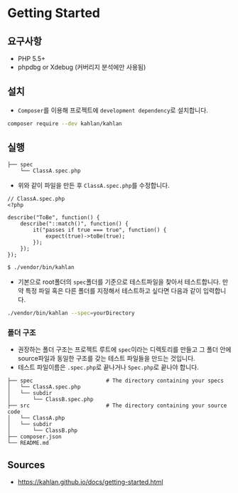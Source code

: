 # Getting Started

## 요구사항

* PHP 5.5+
* phpdbg or Xdebug (커버리지 분석에만 사용됨)

## 설치

* `Composer`를 이용해 프로젝트에 `development dependency`로 설치합니다.

```bash
composer require --dev kahlan/kahlan
```

## 실행

```php
├── spec
    └── ClassA.spec.php
```

* 위와 같이 파일을 만든 후 `ClassA.spec.php`를 수정합니다.

```
// ClassA.spec.php
<?php

describe("ToBe", function() {
    describe("::match()", function() {
        it("passes if true === true", function() {
            expect(true)->toBe(true);
        });
    });
});
```

```bash
$ ./vendor/bin/kahlan
```

* 기본으로 root폴더의 `spec`폴더를 기준으로 테스트파일을 찾아서 테스트합니다.
  만약 특정 파일 혹은 다른 폴더를 지정해서 테스트하고 싶다면 다음과 같이
  입력합니다.

```bash
./vendor/bin/kahlan --spec=yourDirectory
```

### 폴더 구조

* 권장하는 폴더 구조는 프로젝트 루트에 `spec`이라는 디렉토리를 만들고 그 폴더
  안에 source파일과 동일한 구조를 갖는 테스트 파일들을 만드는 것입니다.
* 테스트 파일이름은 `.spec.php`로 끝나거나 `Spec.php`로 끝나야 합니다.

```
├── spec                       # The directory containing your specs
│   └── ClassA.spec.php
│   └── subdir
│       └── ClassB.spec.php
├── src                        # The directory containing your source code
│   └── ClassA.php
│   └── subdir
│       └── ClassB.php
├── composer.json
└── README.md
```

## Sources

* https://kahlan.github.io/docs/getting-started.html

